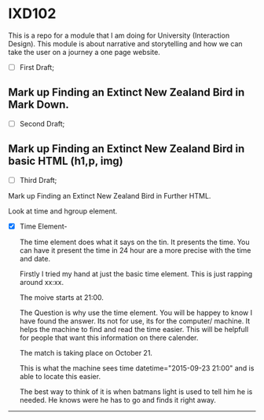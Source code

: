# IXD102
This is a repo for a module that I am doing for University (Interaction Design). This module is about narrative and storytelling and how we can take the user on a journey a one page website. 

- [ ] First Draft;

Mark up Finding an Extinct New Zealand Bird in Mark Down.
------------------------------------------------------

- [ ] Second Draft;

Mark up Finding an Extinct New Zealand Bird in basic HTML (h1,p, img)
------------------------------------------------------

- [ ] Third Draft;

Mark up Finding an Extinct New Zealand Bird in Further HTML.

Look at time and hgroup element.

- [x] Time Element-

  The time element does what it says on the tin. It presents the time. You can have it present the time in 24 hour are a more precise with the time and date.
  
  Firstly I tried my hand at just the basic time element. This is just <time> rapping around xx:xx.
  
  <p>The moive starts at <time>21:00</time>.</p>
  
  The Question is why use the time element. You will be happey to know I have found the answer. Its not for use, its for the computer/ machine. It helps the machine to find and read the time easier. This will be helpfull for people that want this information on there calender.
  
  <p>The match is taking place on <time datetime="2015-09-23 21:00">October 21</time>.</p>
  
  This is what the machine sees time datetime="2015-09-23 21:00" and is able to locate this easier.
  
  The best way to think of it is when batmans light is used to tell him he is needed. He knows were he has to go and finds it right away.
------------------------------------------------------
